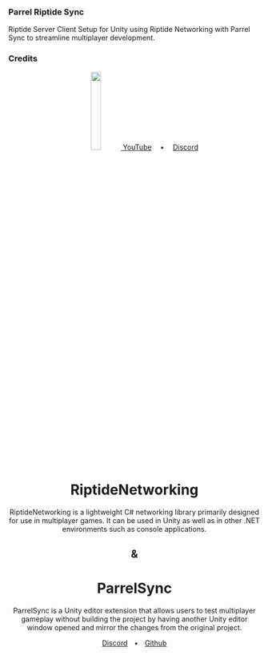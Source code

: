 ### Parrel Riptide Sync
 Riptide Server Client Setup for Unity using Riptide Networking with Parrel Sync to streamline multiplayer development.

### Credits
<div align="center">
  <a href="https://github.com/tom-weiland/RiptideNetworking">
    <img src="https://user-images.githubusercontent.com/51303091/119734159-690afc00-be2f-11eb-9673-c1f998025a3e.png" width="20%" height="auto">
  </a>
    <a href="https://tomweiland.net/youtube">YouTube</a>
    &emsp;<b>•</b>&emsp;
    <a href="https://discord.com/invite/tomweiland">Discord</a>
    <h1>RiptideNetworking</h1>
    <p>RiptideNetworking is a lightweight C# networking library primarily designed for use in multiplayer games. It can be used in Unity as well as in other .NET environments such as console applications.
    </p>
</div>

<h2 align="center">&</h2>
<div align="center">
    <h1>ParrelSync</h1>
    <p>ParrelSync is a Unity editor extension that allows users to test multiplayer gameplay without building the project by having another Unity editor window opened and mirror the changes from the original project.
    </p>
</div>
<div align="center"><a href="https://discord.gg/TmQk2qG">Discord</a>&emsp;<b>•</b>&emsp;<a href="https://github.com/VeriorPies/ParrelSync">Github</a>
</div></div>